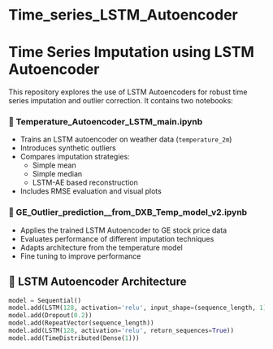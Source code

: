 # Time_series_LSTM_Autoencoder

# Time Series Imputation using LSTM Autoencoder

This repository explores the use of LSTM Autoencoders for robust time series imputation and outlier correction. It contains two notebooks:

### 🔹 Temperature_Autoencoder_LSTM_main.ipynb
- Trains an LSTM autoencoder on weather data (`temperature_2m`)
- Introduces synthetic outliers
- Compares imputation strategies:
  - Simple mean
  - Simple median
  - LSTM-AE based reconstruction
- Includes RMSE evaluation and visual plots

### 🔹 GE_Outlier_prediction__from_DXB_Temp_model_v2.ipynb
- Applies the trained LSTM Autoencoder to GE stock price data
- Evaluates performance of different imputation techniques
- Adapts architecture from the temperature model
- Fine tuning to improve performance <TBD>

## 🧠 LSTM Autoencoder Architecture

```python
model = Sequential()
model.add(LSTM(128, activation='relu', input_shape=(sequence_length, 1), return_sequences=False))
model.add(Dropout(0.2))
model.add(RepeatVector(sequence_length))
model.add(LSTM(128, activation='relu', return_sequences=True))
model.add(TimeDistributed(Dense(1)))
